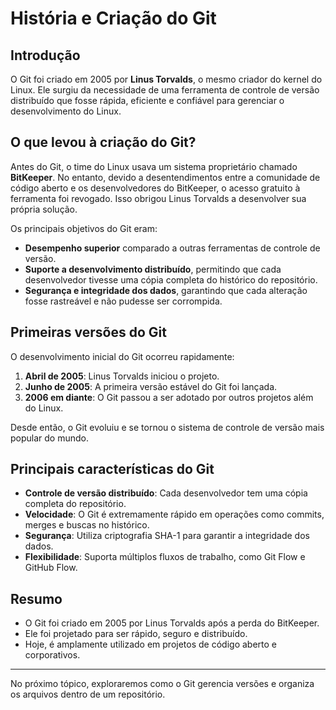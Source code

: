 # História e Criação do Git

## Introdução

O Git foi criado em 2005 por **Linus Torvalds**, o mesmo criador do kernel do Linux. Ele surgiu da necessidade de uma ferramenta de controle de versão distribuído que fosse rápida, eficiente e confiável para gerenciar o desenvolvimento do Linux.

## O que levou à criação do Git?
Antes do Git, o time do Linux usava um sistema proprietário chamado **BitKeeper**. No entanto, devido a desentendimentos entre a comunidade de código aberto e os desenvolvedores do BitKeeper, o acesso gratuito à ferramenta foi revogado. Isso obrigou Linus Torvalds a desenvolver sua própria solução.

Os principais objetivos do Git eram:
- **Desempenho superior** comparado a outras ferramentas de controle de versão.
- **Suporte a desenvolvimento distribuído**, permitindo que cada desenvolvedor tivesse uma cópia completa do histórico do repositório.
- **Segurança e integridade dos dados**, garantindo que cada alteração fosse rastreável e não pudesse ser corrompida.

## Primeiras versões do Git
O desenvolvimento inicial do Git ocorreu rapidamente:
1. **Abril de 2005**: Linus Torvalds iniciou o projeto.
2. **Junho de 2005**: A primeira versão estável do Git foi lançada.
3. **2006 em diante**: O Git passou a ser adotado por outros projetos além do Linux.

Desde então, o Git evoluiu e se tornou o sistema de controle de versão mais popular do mundo.

## Principais características do Git
- **Controle de versão distribuído**: Cada desenvolvedor tem uma cópia completa do repositório.
- **Velocidade**: O Git é extremamente rápido em operações como commits, merges e buscas no histórico.
- **Segurança**: Utiliza criptografia SHA-1 para garantir a integridade dos dados.
- **Flexibilidade**: Suporta múltiplos fluxos de trabalho, como Git Flow e GitHub Flow.

## Resumo
- O Git foi criado em 2005 por Linus Torvalds após a perda do BitKeeper.
- Ele foi projetado para ser rápido, seguro e distribuído.
- Hoje, é amplamente utilizado em projetos de código aberto e corporativos.

---

No próximo tópico, exploraremos como o Git gerencia versões e organiza os arquivos dentro de um repositório.